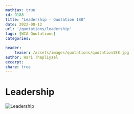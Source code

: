 ```yaml
---
mathjax: true
id: 9188
title: "Leadership - Quotation 188"
date: 2022-08-12
url: '/quotations/leadership'
tags: [WIA Quotations] 
categories: 

header:
    teaser: /assets/images/quotations/quotation188.jpg
author: Hari Thapliyaal 
excerpt:
share: true 
---
```


# Leadership

![Leadership](/assets/images/quotations/quotation188.jpg)
